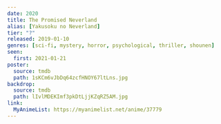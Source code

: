```yaml
---
date: 2020
title: The Promised Neverland
alias: [Yakusoku no Neverland]
tier: "?"
released: 2019-01-10
genres: [sci-fi, mystery, horror, psychological, thriller, shounen]
seen:
  first: 2021-01-21
poster:
  source: tmdb
  path: 1sKCm6vJbDq64zcfHNOY67ltLns.jpg
backdrop:
  source: tmdb
  path: lIvlMDEKImf3pkDtLjjKZqRZ5AM.jpg
link:
  MyAnimeList: https://myanimelist.net/anime/37779
---
```

